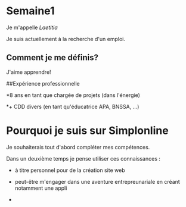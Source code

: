 # Semaine1

Je m'appelle _Laetitia_

Je suis actuellement à la recherche d'un emploi.

## Comment je me définis?

J'aime apprendre!

##Expérience professionnelle

*8 ans en tant que chargée de projets (dans l'énergie)

*+ CDD divers (en tant qu'éducatrice APA, BNSSA, ...)

# Pourquoi je suis sur Simplonline

Je souhaiterais tout d'abord compléter mes compétences.

Dans un deuxième temps je pense utiliser ces connaissances : 

* à titre personnel pour de la création site web

* peut-être m'engager dans une aventure entrepreunariale en créant notamment une appli
* 